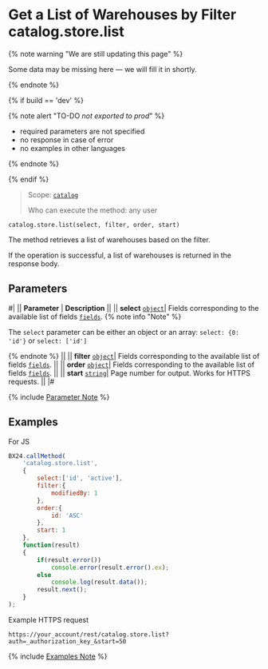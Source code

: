 # Get a List of Warehouses by Filter catalog.store.list

{% note warning "We are still updating this page" %}

Some data may be missing here — we will fill it in shortly.

{% endnote %}

{% if build == 'dev' %}

{% note alert "TO-DO _not exported to prod_" %}

- required parameters are not specified
- no response in case of error
- no examples in other languages
  
{% endnote %}

{% endif %}

> Scope: [`catalog`](../../scopes/permissions.md)
>
> Who can execute the method: any user

```http
catalog.store.list(select, filter, order, start)
```

The method retrieves a list of warehouses based on the filter.

If the operation is successful, a list of warehouses is returned in the response body.

## Parameters

#|
|| **Parameter** | **Description** ||
|| **select** 
[`object`](../../data-types.md)| Fields corresponding to the available list of fields [`fields`](catalog-store-get-fields.md).
{% note info "Note" %}

The `select` parameter can be either an object or an array: `select: {0: 'id'}` or `select: ['id']`

{% endnote %}
||
|| **filter** 
[`object`](../../data-types.md)| Fields corresponding to the available list of fields [`fields`](catalog-store-get-fields.md). ||
|| **order**
[`object`](../../data-types.md)| Fields corresponding to the available list of fields [`fields`](catalog-store-get-fields.md). ||
|| **start** 
[`string`](../../data-types.md)| Page number for output. Works for HTTPS requests. ||
|#

{% include [Parameter Note](../../../_includes/required.md) %}

## Examples

For JS

```javascript
BX24.callMethod(
    'catalog.store.list',
    {
        select:['id', 'active'],
        filter:{
            modifiedBy: 1
        },
        order:{
            id: 'ASC'
        },
        start: 1
    },
    function(result)
    {
        if(result.error())
            console.error(result.error().ex);
        else
            console.log(result.data());
        result.next();
    }
);
```

Example HTTPS request

```
https://your_account/rest/catalog.store.list?auth=_authorization_key_&start=50
```

{% include [Examples Note](../../../_includes/examples.md) %}